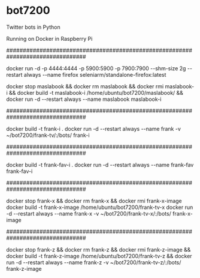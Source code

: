 # bot7200
Twitter bots in Python

Running on Docker in Raspberry Pi

################################################################################

docker run -d -p 4444:4444 -p 5900:5900 -p 7900:7900 --shm-size 2g --restart always --name firefox seleniarm/standalone-firefox:latest

docker stop maslabook && docker rm maslabook && docker rmi maslabook-i && docker build -t maslabook-i /home/ubuntu/bot7200/maslabook/ && docker run -d --restart always --name maslabook maslabook-i

################################################################################

docker build -t frank-i .
docker run -d --restart always --name frank -v ~/bot7200/frank-tv/:/bots/ frank-i

################################################################################

docker build -t frank-fav-i .
docker run -d --restart always --name frank-fav frank-fav-i

################################################################################

docker stop frank-x && docker rm frank-x && docker rmi frank-x-image
docker build -t frank-x-image /home/ubuntu/bot7200/frank-tv-x
docker run -d --restart always --name frank-x -v ~/bot7200/frank-tv-x/:/bots/ frank-x-image

################################################################################

docker stop frank-z && docker rm frank-z && docker rmi frank-z-image && docker build -t frank-z-image /home/ubuntu/bot7200/frank-tv-z && docker run -d --restart always --name frank-z -v ~/bot7200/frank-tv-z/:/bots/ frank-z-image
